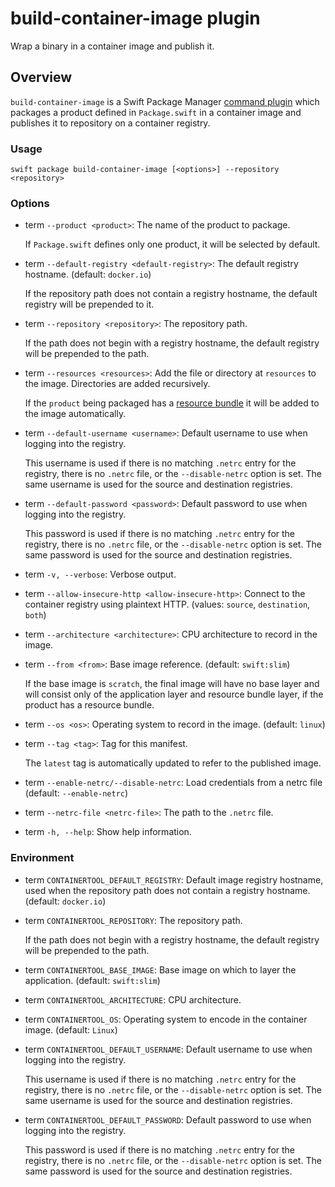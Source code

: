# build-container-image plugin

Wrap a binary in a container image and publish it.

## Overview

`build-container-image` is a Swift Package Manager [command plugin](https://github.com/swiftlang/swift-package-manager/blob/main/Documentation/Plugins.md#using-a-package-plugin) which packages a product defined in `Package.swift` in a container image and publishes it to repository on a container registry.

### Usage

`swift package build-container-image [<options>] --repository <repository>`

### Options

- term `--product <product>`:
  The name of the product to package.

  If `Package.swift` defines only one product, it will be selected by default.

- term  `--default-registry <default-registry>`:
  The default registry hostname. (default: `docker.io`)

  If the repository path does not contain a registry hostname, the default registry will be prepended to it.

- term  `--repository <repository>`:
  The repository path.

  If the path does not begin with a registry hostname, the default registry will be prepended to the path.

- term  `--resources <resources>`:
  Add the file or directory at `resources` to the image.
  Directories are added recursively.

  If the `product` being packaged has a [resource bundle](https://developer.apple.com/documentation/xcode/bundling-resources-with-a-swift-package) it will be added to the image automatically.

- term  `--default-username <username>`:
  Default username to use when logging into the registry.

  This username is used if there is no matching `.netrc` entry for the registry, there is no `.netrc` file, or the `--disable-netrc` option is set.
  The same username is used for the source and destination registries.

- term  `--default-password <password>`:
  Default password to use when logging into the registry.

  This password is used if there is no matching `.netrc` entry for the registry, there is no `.netrc` file, or the `--disable-netrc` option is set.
  The same password is used for the source and destination registries.

- term  `-v, --verbose`:
  Verbose output.

- term  `--allow-insecure-http <allow-insecure-http>`:
  Connect to the container registry using plaintext HTTP. (values: `source`, `destination`, `both`)

- term  `--architecture <architecture>`:
  CPU architecture to record in the image.

- term  `--from <from>`:
  Base image reference. (default: `swift:slim`)

  If the base image is `scratch`, the final image will have no base layer and will consist only of the application layer and resource bundle layer, if the product has a resource bundle.

- term  `--os <os>`:
  Operating system to record in the image. (default: `linux`)

- term  `--tag <tag>`:
  Tag for this manifest.

  The `latest` tag is automatically updated to refer to the published image.

- term  `--enable-netrc/--disable-netrc`:
  Load credentials from a netrc file (default: `--enable-netrc`)

- term  `--netrc-file <netrc-file>`:
  The path to the `.netrc` file.

- term  `-h, --help`:
  Show help information.

### Environment

- term `CONTAINERTOOL_DEFAULT_REGISTRY`:
  Default image registry hostname, used when the repository path does not contain a registry hostname.
  (default: `docker.io`)

- term `CONTAINERTOOL_REPOSITORY`:
  The repository path.

  If the path does not begin with a registry hostname, the default registry will be prepended to the path.

- term `CONTAINERTOOL_BASE_IMAGE`:
  Base image on which to layer the application.
  (default: `swift:slim`)

- term `CONTAINERTOOL_ARCHITECTURE`:
  CPU architecture.

- term `CONTAINERTOOL_OS`:
  Operating system to encode in the container image.
  (default: `Linux`)

- term `CONTAINERTOOL_DEFAULT_USERNAME`:
  Default username to use when logging into the registry.

  This username is used if there is no matching `.netrc` entry for the registry, there is no `.netrc` file, or the `--disable-netrc` option is set.
  The same username is used for the source and destination registries.

- term `CONTAINERTOOL_DEFAULT_PASSWORD`:
  Default password to use when logging into the registry.

  This password is used if there is no matching `.netrc` entry for the registry, there is no `.netrc` file, or the `--disable-netrc` option is set.
  The same password is used for the source and destination registries.
